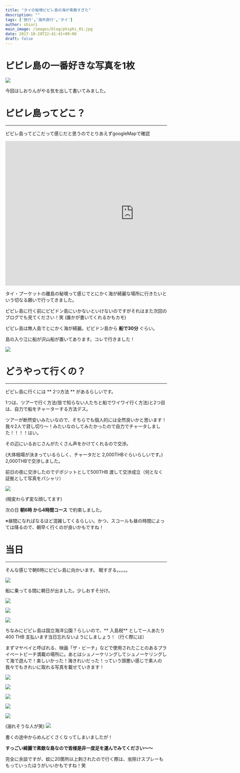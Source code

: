 ```yaml
---
title: "タイの秘境ピピレ島の海が素敵すぎた"
description: ""
tags: ['旅行','海外旅行','タイ']
author: shiori
main_image: /images/blog/phiphi_01.jpg
date: 2017-10-29T22:41:41+09:00
draft: false
---
```


# ピピレ島の一番好きな写真を1枚

![](/images/blog/phiphi_01.jpg)

今回はしおりんがやる気を出して書いてみました。


# ピピレ島ってどこ？
--- 

ピピレ島ってどこだって感じだと思うのでとりあえずgoogleMapで確認

<iframe src="https://www.google.com/maps/embed?pb=!1m18!1m12!1m3!1d213008.45642068898!2d98.42251139396456!3d7.8923766933988695!2m3!1f0!2f0!3f0!3m2!1i1024!2i768!4f13.1!3m3!1m2!1s0x304e20a33b96bd65%3A0x183d077e0ecb38e4!2z44OU44O8IOODlOODvCDjg6zjgqTls7Y!5e0!3m2!1sja!2sjp!4v1508595508929" width="800" height="450" frameborder="0" style="border:0" allowfullscreen></iframe>


タイ・プーケットの離島の秘境って感じでとにかく海が綺麗な場所に行きたいという切なる願いで行ってきました。


ピピレ島に行く前にピピドン島にいかないといけないのですがそれはまた次回のブログでも見てください！笑 (誰かが書いてくれるかもカモ)


ピピレ島は無人島でとにかく海が綺麗。ピピドン島から <b>船で30分</b> ぐらい。

島の入り江に船が沢山船が置いてあります。コレで行きました！

![](/images/blog/phiphi_02.jpg)

# どうやって行くの？
---

ピピレ島に行くには ** 2つ方法 ** があるらしいです。


1つは、ツアーで行く方法(皆で知らない人たちと船でワイワイ行く方法)と2つ目は、自力で船をチャーターする方法デス。


ツアーが断然安いみたいなので、そちらでも個人的には全然良いかと思います！
我々2人で貸し切り〜！みたいなのしてみたかったので自力でチャータしました！！！！はい。


その辺にいるおじさんがたくさん声をかけてくれるので交渉。

(大体相場が決まっているらしく、チャータだと 2,000THBぐらいらしいです。)
 2,000THBで交渉しました。


前日の夜に交渉したのでデポジットとして500THB 渡して交渉成立（何となく証拠として写真をパシャリ）

![](/images/blog/phiphi_03.jpg)

(相変わらず変な顔してます)

次の日 **朝6時 から4時間コース** で約束しました。



※昼間になればなるほど混雑してくるらしい。かつ、スコールも昼の時間によっては降るので、朝早く行くのが良いかもですね！

# 当日
---

そんな感じで朝6時にピピレ島に向かいます。
眠すぎる。。。。。


![](/images/blog/phiphi_04.jpg)

船に乗ってる間に朝日が出ました。少しおすそ分け。

![](/images/blog/phiphi_05.jpg)

![](/images/blog/phiphi_06.jpg)


![](/images/blog/phiphi_07.jpg)


ちなみにピピレ島は国立海洋公園？らしいので、** 入島税** として一人あたり 400 THB 支払います当日忘れないようにしましょう！（行く際には）


まずマヤベイと呼ばれる、映画「ザ・ビーチ」などで使用されたことのあるプライベートビーチ満載の場所に。あとはシュノーケリングしてシュノーケリングして海で遊んで！楽しいかった！海きれいだった！っていう頭悪い感じで素人の我々でもきれいに取れる写真を載せていきます！


![](/images/blog/phiphi_08.jpg)

![](/images/blog/phiphi_09.jpg)

![](/images/blog/phiphi_10.jpg)

![](/images/blog/phiphi_11.jpg)

![](/images/blog/phiphi_12.jpg)

(溺れそうな人が笑)
![](/images/blog/phiphi_13.jpg)


書くの途中からめんどくさくなってしまいましたが！

**すっごい綺麗で素敵な島なので皆様是非一度足を運んでみてください〜〜** 

完全に余談ですが、蚊に20箇所以上刺されたので行く際は、虫除けスプレーももっていったほうがいいかもですね！笑
